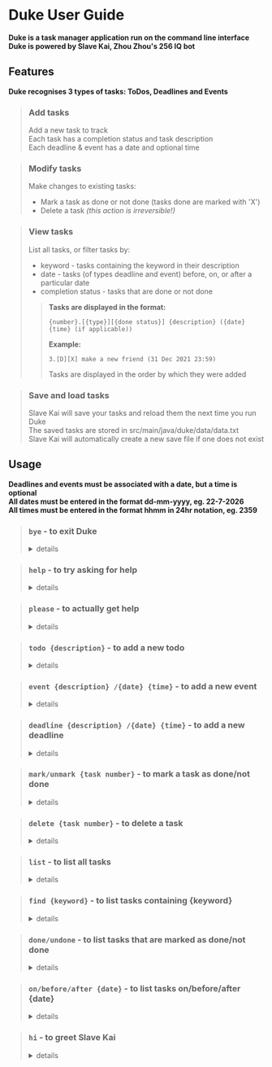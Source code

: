# Duke User Guide

**Duke is a task manager application run on the command line interface  
Duke is powered by Slave Kai, Zhou Zhou's 256 IQ bot**

## Features

**Duke recognises 3 types of tasks: ToDos, Deadlines and Events**

> ### Add tasks
>Add a new task to track  
> Each task has a completion status and task description  
> Each deadline & event has a date and optional time

> ### Modify tasks
>Make changes to existing tasks:
>- Mark a task as done or not done (tasks done are marked with 'X')
>- Delete a task *(this action is irreversible!)*

> ### View tasks
>List all tasks, or filter tasks by:
>- keyword - tasks containing the keyword in their description
>- date - tasks (of types deadline and event) before, on, or after a particular date
>- completion status - tasks that are done or not done
>
>> **Tasks are displayed in the format:**
>>```
>>{number}.[{type}][{done status}] {description} ({date} {time} (if applicable))  
>>```
>>**Example:**
>>```
>>3.[D][X] make a new friend (31 Dec 2021 23:59)
>>```
>>Tasks are displayed in the order by which they were added

> ### Save and load tasks
>Slave Kai will save your tasks and reload them the next time you run Duke  
> The saved tasks are stored in src/main/java/duke/data/data.txt  
> Slave Kai will automatically create a new save file if one does not exist

## Usage

**Deadlines and events must be associated with a date, but a time is optional  
All dates must be entered in the format dd-mm-yyyy, eg. 22-7-2026  
All times must be entered in the format hhmm in 24hr notation, eg. 2359**

> ### `bye` - to exit Duke
><details><summary>details</summary>
>
>Slave Kai will end Duke program and save tasks, if any  
>>Example of usage:  
>>`bye`  
>>  
>>Expected outcome:  
>> Slave Kai ends Duke program and saves tasks, if any  
>>```  
>>Please don't go :(  
>>------------------------------  
>>Slaving tasks......  
>>```  
>
></details>

> ### `help` - to try asking for help
><details><summary>details</summary>
>
>Slave Kai will consider helping  
>>Example of usage:  
>>`help`  
>>  
>>Expected outcome:  
>>Slave Kai's decision to help  
>>```  
>>You asked for help, but I don't feel like helping ;p  
>>Maybe try saying the magic word?  
>>```  
>
></details>

> ### `please` - to actually get help
><details><summary>details</summary>
>
>Slave Kai will display help message
>> Example of usage:  
>>`please`
>>
>>Expected outcome:  
>> Help message displaying available commands
>>```
>>Slave Kai is glad to help! 
>>Available commands: 
>>bye - to exit Duke
>>help - to try asking for help
>>please - to actually get help
>>todo {description} - to add a new todo
>>event {description} /{date} {time (optional)} - to add a new event
>>deadline {description} /{date} {time (optional)} - to add a new deadline
>>mark/unmark {task number} - to mark a task as done/not done
>>delete {task number} - to delete a task
>>list - to list all tasks
>>find {keyword} - to list tasks containing {keyword}
>>done/undone - to list tasks that are marked as done/not done
>>on/before/after {date} - to list tasks on/before/after {date}
>>
>>Note: all dates must be entered in the format dd-mm-yyyy, eg. 22-7-2026
>>and all times must be entered in the format hhmm, eg. 2359
>>```
>
></details>

> ### `todo {description}` - to add a new todo
><details><summary>details</summary>
>
>Slave Kai will add a new todo with {description}
>> Example of usage:  
>> `todo find a girlfriend`
>>
>>Expected outcome:  
>> Todo is created
>>```
>>Task added:
>>1.[T][ ] find a girlfriend
>>```
>
></details>

> ### `event {description} /{date} {time}` - to add a new event
><details><summary>details</summary>
>
>Slave Kai will add a new event with {description} on {date} at {time (optional)}
>> Example of usage:  
>> `event go on a date /1-1-2066`
>>
>>Expected outcome:  
>> Event is created
>>```
>>Task added:
>>2.[E][ ] go on a date (1 Jan 2066)
>>```
>
></details>

> ### `deadline {description} /{date} {time}` - to add a new deadline
><details><summary>details</summary>
>
>Slave Kai will add a new deadline with {description} on {date} at {time (optional)}
>> Example of usage:  
>> `deadline make a new friend /31-12-2021 2359`
>>
>>Expected outcome:  
>> Deadline is created
>>```
>>Task added:
>>3.[D][ ] make a new friend (31 Dec 2021 23:59)
>>```
>
></details>

> ### `mark/unmark {task number}` - to mark a task as done/not done
><details><summary>details</summary>
>
>Slave Kai will mark that task as done/not done
>> Example of usage:  
>> `mark 3`
>>
>>Expected outcome:  
>> Task is marked as done/not done
>>```
>>Well done. I've marked this task as done:
>>3.[D][X] make a new friend (31 Dec 2021 23:59)
>>```
>
></details>

> ### `delete {task number}` - to delete a task
><details><summary>details</summary>
>
>Slave Kai will delete that task (irreversible!)
>> Example of usage:  
>> `delete 3`
>>
>>Expected outcome:  
>> Task is deleted
>>```
>>Task deleted:
>>3.[D][X] make a new friend (31 Dec 2021 23:59)
>>```
>
></details>

> ### `list` - to list all tasks
><details><summary>details</summary>
>
>Slave Kai will list all tasks and total number of tasks
>> Example of usage:  
>> `list`
>>
>>Expected outcome:  
>> All tasks in Slave Kai's memory
>>```
>>You have 2 tasks
>>1.[T][ ] find a girlfriend
>>2.[E][ ] go on a date (1 Jan 2066)
>>```
>
></details>

> ### `find {keyword}` - to list tasks containing {keyword}
><details><summary>details</summary>
>
>Slave Kai will list tasks containing {keyword} in task description
>> Example of usage:  
>> `find friend`
>>
>>Expected outcome:  
>> Tasks containing friend in task description
>>```
>>Slave Kai found these 1 tasks:
>>1.[T][ ] find a girlfriend
>>```
>
></details>

> ### `done/undone` - to list tasks that are marked as done/not done
><details><summary>details</summary>
>
>Slave Kai will list tasks that are marked as done/not done
>> Example of usage:  
>> `undone`
>>
>>Expected outcome:  
>> Tasks marked as not done
>>```
>>Slave Kai found these 2 tasks:
>>1.[T][ ] find a girlfriend
>>2.[E][ ] go on a date (1 Jan 2066)
>>```
>
></details>

> ### `on/before/after {date}` - to list tasks on/before/after {date}
><details><summary>details</summary>
>  
>Slave Kai will list tasks (of types deadline and event) on/before/after {date}  
>> Example of usage:  
>> `after 22-7-2026`  
>>  
>>Expected outcome:  
>> Tasks (of types deadline and event) after {date}
>>```
>>Slave Kai found these 1 tasks:
>>2.[E][ ] go on a date (1 Jan 2066)
>>```
>
></details>

> ### `hi` - to greet Slave Kai
><details><summary>details</summary>
>  
>Slave Kai will respond with a greeting  
>>Example of usage:  
>>`hi`  
>>  
>>Expected outcome:  
>>Slave Kai's response  
>>```  
>>Howdy!  
>>```  
>
></details>
